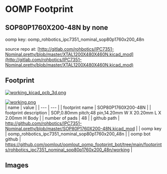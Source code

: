 # OOMP Footprint  
## SOP80P1760X200-48N  by none  
  
oomp key: oomp_rohbotics_ipc7351_nominal_sop80p1760x200_48n  
  
source repo at: [http://gitlab.com/rohbotics/IPC7351-Nominal.pretty/blob/master/XTAL1200X480X460N.kicad_mod](http://gitlab.com/rohbotics/IPC7351-Nominal.pretty/blob/master/XTAL1200X480X460N.kicad_mod)  
## Footprint  
  
[![working_kicad_pcb_3d.png](working_kicad_pcb_3d_600.png)](working_kicad_pcb_3d.png)  
  
[![working.png](working_600.png)](working.png)  
| name | value | 
| --- | --- | 
| footprint name | SOP80P1760X200-48N | 
| footprint description | SOP,0.80mm pitch;48 pin,14.20mm W X 20.20mm L X 2.00mm H Body | 
| number of pads | 48 | 
| github path | http://github.com/rohbotics/IPC7351-Nominal.pretty/blob/master/SOP80P1760X200-48N.kicad_mod | 
| oomp key | oomp_rohbotics_ipc7351_nominal_sop80p1760x200_48n | 
| oomp bot github | https://github.com/oomlout/oomlout_oomp_footprint_bot/tree/main/footprints/rohbotics_ipc7351_nominal_sop80p1760x200_48n/working | 
## Images  
